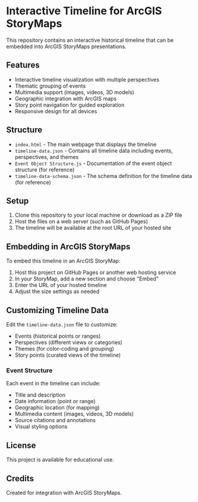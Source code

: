 # Interactive Timeline for ArcGIS StoryMaps

This repository contains an interactive historical timeline that can be embedded into ArcGIS StoryMaps presentations.

## Features

- Interactive timeline visualization with multiple perspectives
- Thematic grouping of events
- Multimedia support (images, videos, 3D models)
- Geographic integration with ArcGIS maps
- Story point navigation for guided exploration
- Responsive design for all devices

## Structure

- `index.html` - The main webpage that displays the timeline
- `timeline-data.json` - Contains all timeline data including events, perspectives, and themes
- `Event Object Structure.js` - Documentation of the event object structure (for reference)
- `timeline-data-schema.json` - The schema definition for the timeline data (for reference)

## Setup

1. Clone this repository to your local machine or download as a ZIP file
2. Host the files on a web server (such as GitHub Pages)
3. The timeline will be available at the root URL of your hosted site

## Embedding in ArcGIS StoryMaps

To embed this timeline in an ArcGIS StoryMap:

1. Host this project on GitHub Pages or another web hosting service
2. In your StoryMap, add a new section and choose "Embed"
3. Enter the URL of your hosted timeline
4. Adjust the size settings as needed

## Customizing Timeline Data

Edit the `timeline-data.json` file to customize:

- Events (historical points or ranges)
- Perspectives (different views or categories)
- Themes (for color-coding and grouping)
- Story points (curated views of the timeline)

### Event Structure

Each event in the timeline can include:

- Title and description
- Date information (point or range)
- Geographic location (for mapping)
- Multimedia content (images, videos, 3D models)
- Source citations and annotations
- Visual styling options

## License

This project is available for educational use.

## Credits

Created for integration with ArcGIS StoryMaps.